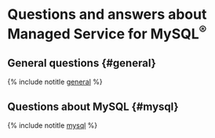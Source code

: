 # Questions and answers about Managed Service for MySQL<sup>®</sup>

## General questions {#general}

{% include notitle [general](general.md) %}

## Questions about MySQL {#mysql}

{% include notitle [mysql](mysql.md) %}

